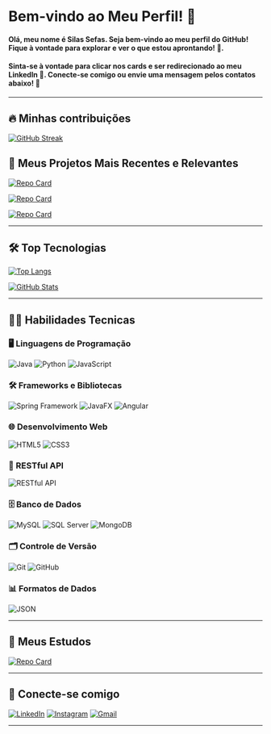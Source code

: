 # Bem-vindo ao Meu Perfil! 👋

#### Olá, meu nome é **Silas Sefas**. Seja bem-vindo ao meu perfil do GitHub! Fique à vontade para explorar e ver o que estou aprontando! 🚀.
#### Sinta-se à vontade para clicar nos cards e ser redirecionado ao meu LinkedIn 💼. Conecte-se comigo ou envie uma mensagem pelos contatos abaixo! 📩

---

## 🔥 Minhas contribuições

[![GitHub Streak](https://streak-stats.demolab.com/?user=silassefas1&card_width=1000&theme=radical&background=000&border=30A3DC&dates=FFF)](https://www.linkedin.com/in/silassefas)


## 📁 Meus Projetos Mais Recentes e Relevantes
[![Repo Card](https://github-readme-stats.vercel.app/api/pin/?username=silassefas1&repo=Projeto-Barber-Shop&bg_color=000&border_color=30A3DC&show_icons=true&icon_color=30A3DC&title_color=ED64A6&text_color=FFF&card_width=500)](https://github.com/silassefas1/Projeto-Barber-Shop)

 [![Repo Card](https://github-readme-stats.vercel.app/api/pin/?username=silassefas1&repo=API-Para-Gestao-De-Loja-Spring&bg_color=000&border_color=30A3DC&show_icons=true&icon_color=30A3DC&title_color=ED64A6&text_color=FFF&card_width=500)](https://github.com/silassefas1/API-Para-Gestao-De-Loja-Spring)

[![Repo Card](https://github-readme-stats.vercel.app/api/pin/?username=silassefas1&repo=Board-De-Tarefas-Java&bg_color=000&border_color=30A3DC&show_icons=true&icon_color=30A3DC&title_color=ED64A6&text_color=FFF&card_width=500)](https://github.com/silassefas1/Board-De-Tarefas-Java)



---

## 🛠️ Top Tecnologias
[![Top Langs](https://github-readme-stats-git-masterrstaa-rickstaa.vercel.app/api/top-langs/?username=silassefas1&card_width=500&layout=compact&bg_color=000&border_color=30A3DC&title_color=FE428E&text_color=FFFFFF)](https://www.linkedin.com/in/silassefas)

[![GitHub Stats](https://github-readme-stats.vercel.app/api?username=silassefas1&card_width=500&?theme=radical&bg_color=000&border_color=30A3DC&show_icons=true&icon_color=30A3DC&title_color=FE428E&text_color=FFFFFF)](https://www.linkedin.com/in/silassefas)

---

## 👨‍💻 Habilidades Tecnicas

### 🖥️ Linguagens de Programação
![Java](https://img.shields.io/badge/java-%23b07219.svg?style=for-the-badge&logo=openjdk&logoColor=white) 
![Python](https://img.shields.io/badge/python-3776ab?style=for-the-badge&logo=python&logoColor=white) 
![JavaScript](https://img.shields.io/badge/JavaScript-f7df1e?style=for-the-badge&logo=javascript&logoColor=black) 

### 🛠️ Frameworks e Bibliotecas
![Spring Framework](https://img.shields.io/badge/Spring_Framework-6DB33F?style=for-the-badge&logo=spring&logoColor=white) 
![JavaFX](https://img.shields.io/badge/JavaFX-2E8B57?style=for-the-badge&logo=java&logoColor=white) 
![Angular](https://img.shields.io/badge/Angular-E23237?style=for-the-badge&logo=angular&logoColor=white)


### 🌐 Desenvolvimento Web
![HTML5](https://img.shields.io/badge/HTML5-E34F26?style=for-the-badge&logo=html5&logoColor=white) 
![CSS3](https://img.shields.io/badge/CSS3-1572B6?style=for-the-badge&logo=css3&logoColor=white) 

### 🔗 RESTful API
![RESTful API](https://img.shields.io/badge/RESTful_API-25D366?style=for-the-badge&logo=swagger&logoColor=white) 

### 🗄️ Banco de Dados
![MySQL](https://img.shields.io/badge/MySQL-4479A1?style=for-the-badge&logo=mysql&logoColor=white) 
![SQL Server](https://img.shields.io/badge/SQL%20Server-003B2D?style=for-the-badge&logo=microsoft-sql-server&logoColor=white) 
![MongoDB](https://img.shields.io/badge/MongoDB-47A248?style=for-the-badge&logo=mongodb&logoColor=white) 

### 🗂️ Controle de Versão
![Git](https://img.shields.io/badge/GIT-E44C30?style=for-the-badge&logo=git&logoColor=white) 
![GitHub](https://img.shields.io/badge/GitHub-181717?style=for-the-badge&logo=github&logoColor=white) 

### 📊 Formatos de Dados
![JSON](https://img.shields.io/badge/JSON-000000?style=for-the-badge&logo=json&logoColor=white) 


---



## 📘 Meus Estudos
[![Repo Card](https://github-readme-stats.vercel.app/api/pin/?username=silassefas1&repo=Estudos&bg_color=000&border_color=30A3DC&show_icons=true&icon_color=30A3DC&title_color=ED64A6&text_color=FFF&card_width=500)](https://github.com/silassefas1/Estudos)

---

## 🤝 Conecte-se comigo

[![LinkedIn](https://img.shields.io/badge/LinkedIn-0077B5?style=for-the-badge&logo=linkedin&logoColor=white)](https://www.linkedin.com/in/silas-sefas-7a7757308/)
[![Instagram](https://img.shields.io/badge/-Instagram-%23E4405F?style=for-the-badge&logo=instagram&logoColor=white)](https://www.instagram.com/silassefas1)
[![Gmail](https://img.shields.io/badge/Gmail-333333?style=for-the-badge&logo=gmail&logoColor=red)](mailto:silassefas23@gmail.com)

---
